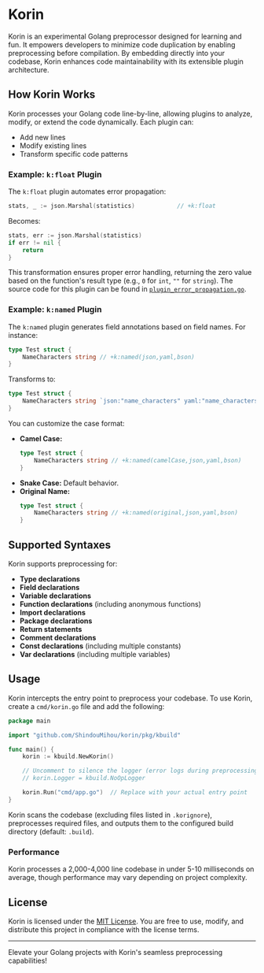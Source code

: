 # Korin

Korin is an experimental Golang preprocessor designed for learning and fun. It empowers developers to minimize code duplication by enabling preprocessing before compilation. By embedding directly into your codebase, Korin enhances code maintainability with its extensible plugin architecture.

## How Korin Works

Korin processes your Golang code line-by-line, allowing plugins to analyze, modify, or extend the code dynamically. Each plugin can:
- Add new lines
- Modify existing lines
- Transform specific code patterns

### Example: `k:float` Plugin
The `k:float` plugin automates error propagation:
```go
stats, _ := json.Marshal(statistics)            // +k:float
```
Becomes:
```go
stats, err := json.Marshal(statistics)
if err != nil {
    return
}
```
This transformation ensures proper error handling, returning the zero value based on the function's result type (e.g., `0` for `int`, `""` for `string`). The source code for this plugin can be found in [`plugin_error_propagation.go`](pkg/korin/plugin_error_propagation.go).

### Example: `k:named` Plugin
The `k:named` plugin generates field annotations based on field names. For instance:
```go
type Test struct {
    NameCharacters string // +k:named(json,yaml,bson)
}
```
Transforms to:
```go
type Test struct {
    NameCharacters string `json:"name_characters" yaml:"name_characters" bson:"name_characters"`
}
```
You can customize the case format:
- **Camel Case:**
  ```go
  type Test struct {
      NameCharacters string // +k:named(camelCase,json,yaml,bson)
  }
  ```
- **Snake Case:** Default behavior.
- **Original Name:**
  ```go
  type Test struct {
      NameCharacters string // +k:named(original,json,yaml,bson)
  }
  ```

## Supported Syntaxes
Korin supports preprocessing for:
- **Type declarations**
- **Field declarations**
- **Variable declarations**
- **Function declarations** (including anonymous functions)
- **Import declarations**
- **Package declarations**
- **Return statements**
- **Comment declarations**
- **Const declarations** (including multiple constants)
- **Var declarations** (including multiple variables)

## Usage

Korin intercepts the entry point to preprocess your codebase. To use Korin, create a `cmd/korin.go` file and add the following:
```go
package main

import "github.com/ShindouMihou/korin/pkg/kbuild"

func main() {
    korin := kbuild.NewKorin()

    // Uncomment to silence the logger (error logs during preprocessing remain unaffected)
    // korin.Logger = kbuild.NoOpLogger

    korin.Run("cmd/app.go")  // Replace with your actual entry point
}
```
Korin scans the codebase (excluding files listed in `.korignore`), preprocesses required files, and outputs them to the configured build directory (default: `.build`).

### Performance
Korin processes a 2,000-4,000 line codebase in under 5-10 milliseconds on average, though performance may vary depending on project complexity.

## License

Korin is licensed under the [MIT License](LICENSE). You are free to use, modify, and distribute this project in compliance with the license terms.

---
Elevate your Golang projects with Korin's seamless preprocessing capabilities!